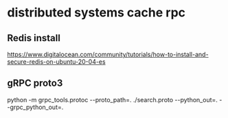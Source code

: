 # distributed systems cache rpc
 
## Redis install
https://www.digitalocean.com/community/tutorials/how-to-install-and-secure-redis-on-ubuntu-20-04-es

## gRPC proto3
python -m grpc_tools.protoc --proto_path=. ./search.proto --python_out=. --grpc_python_out=.